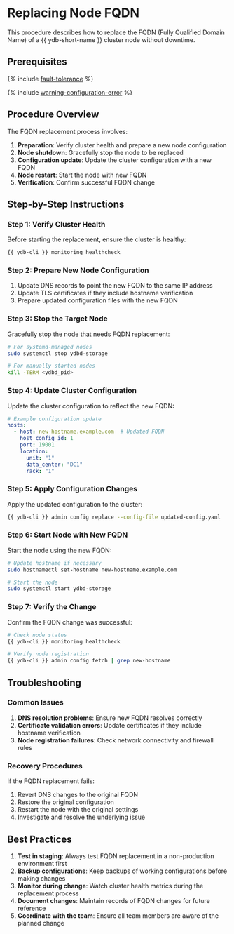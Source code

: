 # Replacing Node FQDN

This procedure describes how to replace the FQDN (Fully Qualified Domain Name) of a {{ ydb-short-name }} cluster node without downtime.

## Prerequisites

{% include [fault-tolerance](../configuration-v1/_includes/fault-tolerance.md) %}

{% include [warning-configuration-error](../configuration-v1/_includes/warning-configuration-error.md) %}

## Procedure Overview

The FQDN replacement process involves:

1. **Preparation**: Verify cluster health and prepare a new node configuration
2. **Node shutdown**: Gracefully stop the node to be replaced
3. **Configuration update**: Update the cluster configuration with a new FQDN
4. **Node restart**: Start the node with new FQDN
5. **Verification**: Confirm successful FQDN change

## Step-by-Step Instructions

### Step 1: Verify Cluster Health

Before starting the replacement, ensure the cluster is healthy:

```bash
{{ ydb-cli }} monitoring healthcheck
```

### Step 2: Prepare New Node Configuration

1. Update DNS records to point the new FQDN to the same IP address
2. Update TLS certificates if they include hostname verification
3. Prepare updated configuration files with the new FQDN

### Step 3: Stop the Target Node

Gracefully stop the node that needs FQDN replacement:

```bash
# For systemd-managed nodes
sudo systemctl stop ydbd-storage

# For manually started nodes
kill -TERM <ydbd_pid>
```

### Step 4: Update Cluster Configuration

Update the cluster configuration to reflect the new FQDN:

```yaml
# Example configuration update
hosts:
  - host: new-hostname.example.com  # Updated FQDN
    host_config_id: 1
    port: 19001
    location:
      unit: "1"
      data_center: "DC1"
      rack: "1"
```

### Step 5: Apply Configuration Changes

Apply the updated configuration to the cluster:

```bash
{{ ydb-cli }} admin config replace --config-file updated-config.yaml
```

### Step 6: Start Node with New FQDN

Start the node using the new FQDN:

```bash
# Update hostname if necessary
sudo hostnamectl set-hostname new-hostname.example.com

# Start the node
sudo systemctl start ydbd-storage
```

### Step 7: Verify the Change

Confirm the FQDN change was successful:

```bash
# Check node status
{{ ydb-cli }} monitoring healthcheck

# Verify node registration
{{ ydb-cli }} admin config fetch | grep new-hostname
```

## Troubleshooting

### Common Issues

1. **DNS resolution problems**: Ensure new FQDN resolves correctly
2. **Certificate validation errors**: Update certificates if they include hostname verification
3. **Node registration failures**: Check network connectivity and firewall rules

### Recovery Procedures

If the FQDN replacement fails:

1. Revert DNS changes to the original FQDN
2. Restore the original configuration
3. Restart the node with the original settings
4. Investigate and resolve the underlying issue

## Best Practices

1. **Test in staging**: Always test FQDN replacement in a non-production environment first
2. **Backup configurations**: Keep backups of working configurations before making changes
3. **Monitor during change**: Watch cluster health metrics during the replacement process
4. **Document changes**: Maintain records of FQDN changes for future reference
5. **Coordinate with the team**: Ensure all team members are aware of the planned change